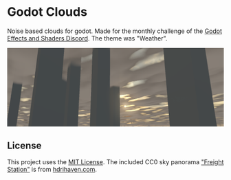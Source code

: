 # Godot Clouds
Noise based clouds for godot. Made for the monthly challenge of the [Godot Effects and Shaders Discord](https://discord.gg/HX4xAGaGjm). The theme was "Weather".

![Screenshot showing the clouds obstructing the sun](screenshot.png)

## License
This project uses the [MIT License](LICENSE).
The included CC0 sky panorama ["Freight Station"](https://hdrihaven.com/hdri/?c=urban&h=freight_station) is from [hdrihaven.com](https://hdrihaven.com/).
